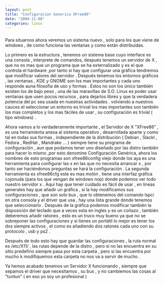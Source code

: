 ```yaml
---
layout: post
title: "Configuracion Generica XFree86"
date: "2004-11-08"
categories: linux
---
```


### [](https://sicotico.blogspot.com/2004/11/configuracion-generica-xfree86.html)

Para situarnos ahora veremos un sistema nuevo , solo para los que viene de windows , de como funciona las ventanas y como están distribuidas.

Lo primero es la estructura , tenemos un sistema base cuyo interface es una consola , interprete de comandos, después tenemos un servidor de X , que no es mas que un programa que se ha externalizado y es el que controla el hardware ,por tanto si hay que configurar una gráfica tendremos que modificar valores del servidor . Después tenemos los entornos gráficos , las ventanas , KDE y GNOME son los mas importantes y cada uno responde auna filosofía de uso y formas . Estos no son los único también existen los de bajo peso , una de las maravillas de S.O. Linux es poder usar ventanas que usen pocos recursos , para dejarlos libres y que la verdadera potencia del pc sea usada en nuestras actividades . volviendo a nuestros cauces el seleccionar un entorno es trivial los mas importantes son también los mas completos y los mas fáciles de usar , su configuración es trivial ( tipo windows) .

Ahora vamos a lo verdaderamente importante , el Servidor de X "XFree86" , es una herramienta anexa al sistema operativo , desarrollada aparte y como tal en todas sus formas , independiente de la distribución ( Debian , Slackl , Fedora , RedHat , Mandrake ... ) siempre tiene su programa de configuración , aun que podamos tener uno diseñado por las distro también para hacer lo mismo ,por esto denomine Configuración Genérica, ahora los nombres de esto programas son xfree86config viejo donde los aya es una herramienta para configurar las x en las que no necesita arrancar x , por tanto ser haciéndonos preguntas se hará la configuración . La segunda herramienta es xfree86cfg este es mas molón , tiene una interfaz gráfica cojonuda (para los que vengan de windows nop) donde podemos ver todo nuestro servidor x . Aquí hay que tener cuidado es fácil de usar , en lineas generales hay que añadir un gráfica , si la hay modificamos sus configuraciones , que son solo bus , que lo obtenemos del comando lspci en otra consola y el driver que usa , hay una lista grande donde tenemos que seleccionarlo . Después de la gráfica podemos modificar también la disposición del teclado que a veces esta en ingles y es un coñazo , también deberemos añadir ratones , esto es un truco muy bueno ya que no se sobreponer las configuraciones y si tienes un portátil lo mejor es tener los dos siempre activos , el como es añadiendo dos ratones cada uno con su protocolo , usb y ps2 .

Después de todo esto hay que guardar las configuraciones , la ruta normal es /etc/X11/ , las rutas depende de la distro , pero si no las encuentra en su sitio predefino siempre pasa por esta carpeta , pero si las encuentra por mucho k modifiquemos esta carpeta no nos va a servir de mucho .

Ya hemos acabado tenemos un Servidor X funcionando , siempre que sepamos el driver que necesitamos , su bus , y no cambiemos las cosas al "tuntun" ( en eso yo soy un profesional )

